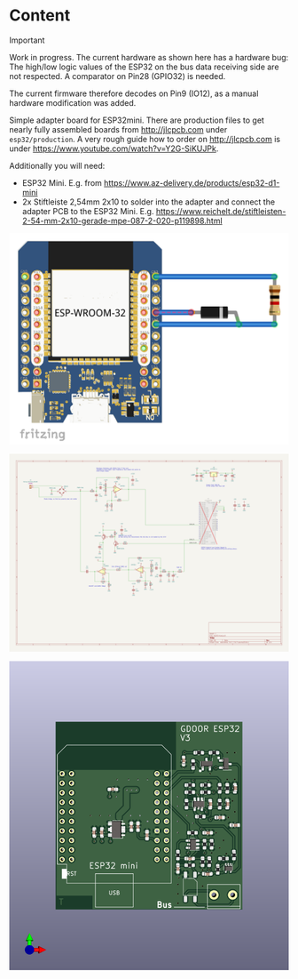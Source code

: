 # Content
> [!IMPORTANT]  
> Work in progress.
> The current hardware as shown here has a hardware bug:
> The high/low logic values of the ESP32 on the bus data receiving side are not
> respected. A comparator on Pin28 (GPIO32) is needed.
>
> The current firmware therefore decodes on Pin9 (IO12),
> as a manual hardware modification was added.

Simple adapter board for ESP32mini.
There are production files to get nearly fully assembled boards from http://jlcpcb.com under `esp32/production`.
A very rough guide how to order on http://jlcpcb.com is under https://www.youtube.com/watch?v=Y2G-SiKUJPk.

Additionally you will need:
- ESP32 Mini. E.g. from https://www.az-delivery.de/products/esp32-d1-mini
- 2x Stiftleiste 2,54mm 2x10 to solder into the adapter and connect the adapter PCB to the ESP32 Mini. E.g. https://www.reichelt.de/stiftleisten-2-54-mm-2x10-gerade-mpe-087-2-020-p119898.html

![PCB Modification](../../doc/pcb-modification.png)

![Schematic, PDF version in esp32 subfolder](../../doc/esp32-schem.png)

![3D Render of ESP32 adapterboard](../../doc/esp32-pcb.png)
